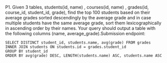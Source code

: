 P1. Given 3 tables, students(id, name) , courses(id, name) , grades(id, course_id, student_id, grade), find the top 100 students based on their average grades sorted descendingly by the average grade and in case multiple students have the same average grade, sort them lexicographically in ascending order by their names. Your query should output a table with the following columns (name, average_grade).Submission endpoint:
```
SELECT DISTINCT student_id, students.name, avg(grade) FROM grades
INNER JOIN students ON students.id = grades.student_id
GROUP BY student_id
ORDER BY avg(grade) DESC, LENGTH(students.name) ASC, students.name ASC

```
